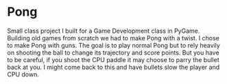 # Pong
Small class project I built for a Game Development class in PyGame. 
Building old games from scratch we had to make Pong with a twist. I chose to make Pong with guns. 
The goal is to play normal Pong but to rely heavily on shooting the ball to change its trajectory and score points. 
But you have to be careful, if you shoot the CPU paddle it may choose to parry the bullet back at you. I might come back to this and have bullets slow the player and CPU down.
